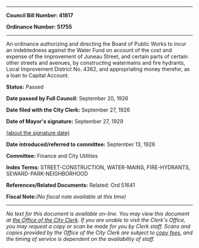 

********

**Council Bill Number: 41817**
   
**Ordinance Number: 51755**
********

 An ordinance authorizing and directing the Board of Public Works to incur an indebtedness against the Water Fund on account of the cost and expense of the improvement of Juneau Street, and certain parts of certain other streets and avenues, by constructing watermains and fire hydrants, Local Improvement District No. 4362, and appropriating money therefor, as a loan to Capital Account.

**Status:** Passed
   
**Date passed by Full Council:** September 20, 1926
   
**Date filed with the City Clerk:** September 27, 1926
   
**Date of Mayor's signature:** September 27, 1929
   
[(about the signature date)](/~public/approvaldate.htm)
   
   
   
**Date introduced/referred to committee:** September 13, 1926
   
**Committee:** Finance and City Utilities
   
   
**Index Terms:** STREET-CONSTRUCTION, WATER-MAINS, FIRE-HYDRANTS, SEWARD-PARK-NEIGHBORHOOD

**References/Related Documents:** Related: Ord 51641

**Fiscal Note:**_(No fiscal note available at this time)_
********

_No text for this document is available on-line. You may view this document at [the Office of the City Clerk](http://www.seattle.gov/leg/clerk/contactUs.htm). If you are unable to visit the Clerk's Office, you may request a copy or scan be made for you by Clerk staff. Scans and copies provided by the Office of the City Clerk are subject to [copy fees](http://clerk.seattle.gov/~public/clerkfees.htm), and the timing of service is dependent on the availability of staff._


